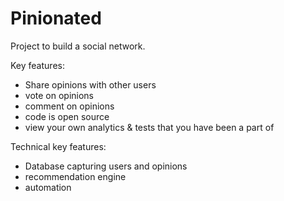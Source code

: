 # Pinionated
Project to build a social network.

Key features:
- Share opinions with other users
- vote on opinions
- comment on opinions
- code is open source
- view your own analytics & tests that you have been a part of

Technical key features:
- Database capturing users and opinions
- recommendation engine
- automation